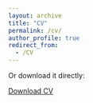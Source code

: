 ```yaml
---
layout: archive
title: "CV"
permalink: /cv/
author_profile: true
redirect_from:
  - /CV
---
```


Or download it directly:

[Download CV](/repo-name/Megumi_Kivuva_CV_9_20.pdf)
